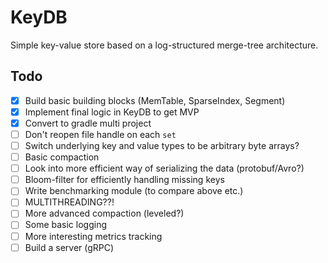 # KeyDB

Simple key-value store based on a log-structured merge-tree architecture.

## Todo

- [x] Build basic building blocks (MemTable, SparseIndex, Segment)
- [x] Implement final logic in KeyDB to get MVP
- [x] Convert to gradle multi project
- [ ] Don't reopen file handle on each `set`
- [ ] Switch underlying key and value types to be arbitrary byte arrays?
- [ ] Basic compaction
- [ ] Look into more efficient way of serializing the data (protobuf/Avro?)
- [ ] Bloom-filter for efficiently handling missing keys
- [ ] Write benchmarking module (to compare above etc.)
- [ ] MULTITHREADING??!
- [ ] More advanced compaction (leveled?)
- [ ] Some basic logging
- [ ] More interesting metrics tracking
- [ ] Build a server (gRPC)
